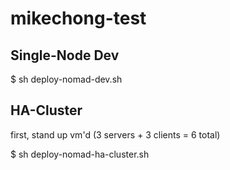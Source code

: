 # mikechong-test

## Single-Node Dev

$ sh deploy-nomad-dev.sh

## HA-Cluster

first, stand up vm'd (3 servers + 3 clients = 6 total)

$ sh deploy-nomad-ha-cluster.sh 
